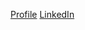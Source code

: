 [Profile](https://github.com/Ernaldis?tab=repositories)
[LinkedIn](https://www.linkedin.com/in/timothy-c-70b6081a0/)

